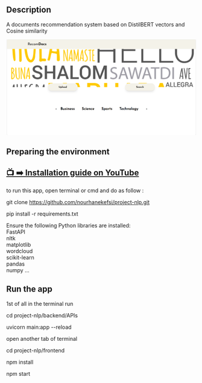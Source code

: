## Description
A documents recommendation system based on DistilBERT vectors and Cosine similarity

![homePage](./imgs/home.png)
## Preparing the environment 
## [📺 ➡️ Installation guide on YouTube](https://www.youtube.com/watch?v=CrKDEnC-S7o&feature=youtu.be)
to run this app, open terminal or cmd and do as follow :

git clone https://github.com/nourhanekefsi/project-nlp.git

pip install -r requirements.txt

Ensure the following Python libraries are installed:<br>
FastAPI<br>
nltk<br>
matplotlib<br>
wordcloud<br>
scikit-learn<br>
pandas<br>
numpy ...

## Run the app
1st of all in the terminal run 

cd project-nlp/backend/APIs

uvicorn main:app --reload

open another tab of terminal

cd project-nlp/frontend

npm install

npm start
